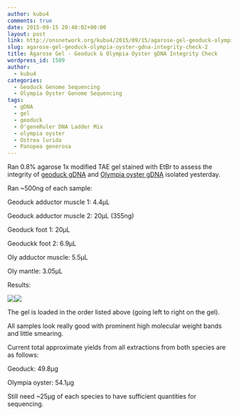 ```yaml
---
author: kubu4
comments: true
date: 2015-09-15 20:40:02+00:00
layout: post
link: http://onsnetwork.org/kubu4/2015/09/15/agarose-gel-geoduck-olympia-oyster-gdna-integrity-check-2/
slug: agarose-gel-geoduck-olympia-oyster-gdna-integrity-check-2
title: Agarose Gel - Geoduck & Olympia Oyster gDNA Integrity Check
wordpress_id: 1589
author:
  - kubu4
categories:
  - Geoduck Genome Sequencing
  - Olympia Oyster Genome Sequencing
tags:
  - gDNA
  - gel
  - geoduck
  - O'geneRuler DNA Ladder Mix
  - olympia oyster
  - Ostrea lurida
  - Panopea generosa
---
```


Ran 0.8% agarose 1x modified TAE gel stained with EtBr to assess the integrity of [geoduck gDNA](http://onsnetwork.org/kubu4/2015/09/14/genomic-dna-isolation-geoduck-adductor-muscle-foot-2/) and [Olympia oyster gDNA](http://onsnetwork.org/kubu4/2015/09/14/genomic-dna-isolation-olympia-oyster-adductor-musle-mantle-2/) isolated yesterday.

Ran ~500ng of each sample:

Geoduck adductor muscle 1: 4.4μL

Geoduck adductor muscle 2: 20μL (355ng)

Geoduck foot 1: 20μL

Geoduckk foot 2: 6.9μL

Oly adductor muscle: 5.5μL

Oly mantle: 3.05μL

Results:



[![](https://raw.githubusercontent.com/sr320/LabDocs/master/protocols/Commercial_Protocols/ThermoFisher_OgeneRuler_DNA_Ladder_Mix_F100439.jpg)](https://raw.githubusercontent.com/sr320/LabDocs/master/protocols/Commercial_Protocols/ThermoFisher_OgeneRuler_DNA_Ladder_Mix_F100439.jpg)[![](http://eagle.fish.washington.edu/Arabidopsis/20150915_gel_oly_geoduck_gDNA.jpg)](http://eagle.fish.washington.edu/Arabidopsis/20150915_gel_oly_geoduck_gDNA.jpg)







The gel is loaded in the order listed above (going left to right on the gel).

All samples look really good with prominent high molecular weight bands and little smearing.

Current total approximate yields from all extractions from both species are as follows:

Geoduck: 49.8μg

Olympia oyster: 54.1μg

Still need ~25μg of each species to have sufficient quantities for sequencing.
